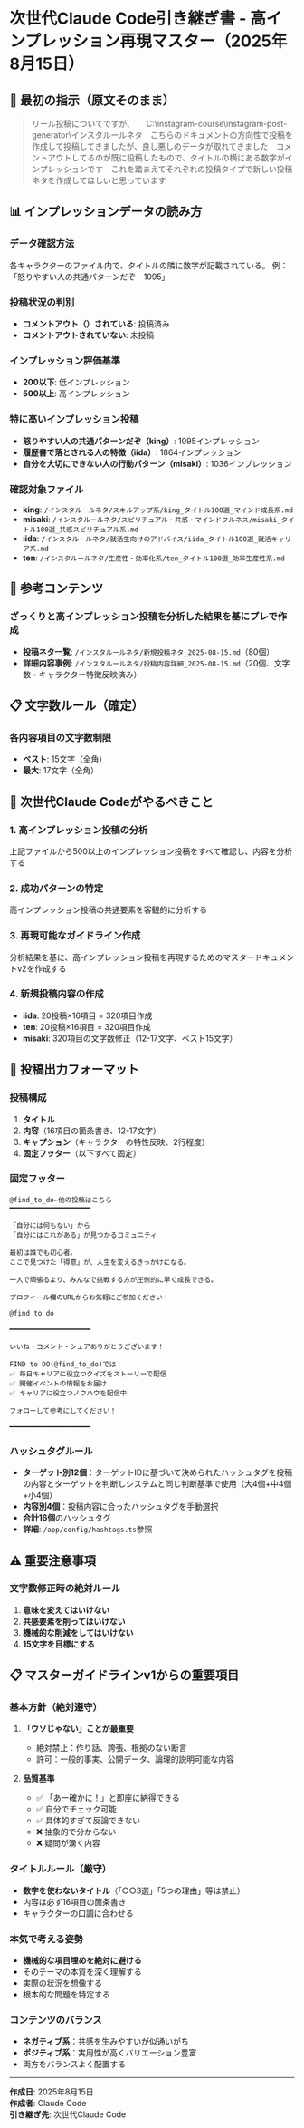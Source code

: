# 次世代Claude Code引き継ぎ書 - 高インプレッション再現マスター（2025年8月15日）

## 🚨 最初の指示（原文そのまま）

> リール投稿についてですが、　　C:\instagram-course\instagram-post-generator\インスタルールネタ　こちらのドキュメントの方向性で投稿を作成して投稿してきましたが、良し悪しのデータが取れてきました　コメントアウトしてるのが既に投稿したもので、タイトルの横にある数字がインプレッションです　これを踏まえてそれぞれの投稿タイプで新しい投稿ネタを作成してほしいと思っています

## 📊 インプレッションデータの読み方

### データ確認方法
各キャラクターのファイル内で、タイトルの隣に数字が記載されている。
例：「怒りやすい人の共通パターンだぞ　1095」

### 投稿状況の判別
- **コメントアウト（<!-- -->）されている**: 投稿済み
- **コメントアウトされていない**: 未投稿

### インプレッション評価基準
- **200以下**: 低インプレッション
- **500以上**: 高インプレッション

### 特に高いインプレッション投稿
- **怒りやすい人の共通パターンだぞ（king）**: 1095インプレッション
- **履歴書で落とされる人の特徴（iida）**: 1864インプレッション  
- **自分を大切にできない人の行動パターン（misaki）**: 1036インプレッション

### 確認対象ファイル
- **king**: `/インスタルールネタ/スキルアップ系/king_タイトル100選_マインド成長系.md`
- **misaki**: `/インスタルールネタ/スピリチュアル・共感・マインドフルネス/misaki_タイトル100選_共感スピリチュアル系.md`
- **iida**: `/インスタルールネタ/就活生向けのアドバイス/iida_タイトル100選_就活キャリア系.md`
- **ten**: `/インスタルールネタ/生産性・効率化系/ten_タイトル100選_効率生産性系.md`

## 📝 参考コンテンツ

### ざっくりと高インプレッション投稿を分析した結果を基にプレで作成
- **投稿ネタ一覧**: `/インスタルールネタ/新規投稿ネタ_2025-08-15.md`（80個）
- **詳細内容事例**: `/インスタルールネタ/投稿内容詳細_2025-08-15.md`（20個、文字数・キャラクター特徴反映済み）

## 📋 文字数ルール（確定）

### 各内容項目の文字数制限
- **ベスト**: 15文字（全角）
- **最大**: 17文字（全角）

## 🎯 次世代Claude Codeがやるべきこと

### 1. 高インプレッション投稿の分析
上記ファイルから500以上のインプレッション投稿をすべて確認し、内容を分析する

### 2. 成功パターンの特定
高インプレッション投稿の共通要素を客観的に分析する

### 3. 再現可能なガイドライン作成
分析結果を基に、高インプレッション投稿を再現するためのマスタードキュメントv2を作成する

### 4. 新規投稿内容の作成
- **iida**: 20投稿×16項目 = 320項目作成
- **ten**: 20投稿×16項目 = 320項目作成
- **misaki**: 320項目の文字数修正（12-17文字、ベスト15文字）

## 📝 投稿出力フォーマット

### 投稿構成
1. **タイトル**
2. **内容**（16項目の箇条書き、12-17文字）
3. **キャプション**（キャラクターの特性反映、2行程度）
4. **固定フッター**（以下すべて固定）

### 固定フッター
```
@find_to_do←他の投稿はこちら
━━━━━━━━━━━━━━━━━━━━

「自分には何もない」から
「自分にはこれがある」が見つかるコミュニティ

最初は誰でも初心者。
ここで見つけた「得意」が、人生を変えるきっかけになる。

一人で頑張るより、みんなで挑戦する方が圧倒的に早く成長できる。

プロフィール欄のURLからお気軽にご参加ください！

@find_to_do

━━━━━━━━━━━━━━━━━━━━

いいね・コメント・シェアありがとうございます！

FIND to DO(@find_to_do)では
✅ 毎日キャリアに役立つクイズをストーリーで配信
✅ 開催イベントの情報をお届け
✅ キャリアに役立つノウハウを配信中

フォローして参考にしてください！

━━━━━━━━━━━━━━━━━━━━
```

### ハッシュタグルール
- **ターゲット別12個**：ターゲットIDに基づいて決められたハッシュタグを投稿の内容とターゲットを判断しシステムと同じ判断基準で使用（大4個+中4個+小4個）
- **内容別4個**：投稿内容に合ったハッシュタグを手動選択
- **合計16個**のハッシュタグ
- **詳細**: `/app/config/hashtags.ts`参照

## ⚠️ 重要注意事項

### 文字数修正時の絶対ルール
1. **意味を変えてはいけない**
2. **共感要素を削ってはいけない**
3. **機械的な削減をしてはいけない**
4. **15文字を目標にする**

## 📋 マスターガイドラインv1からの重要項目

### 基本方針（絶対遵守）
1. **「ウソじゃない」ことが最重要**
   - 絶対禁止：作り話、誇張、根拠のない断言
   - 許可：一般的事実、公開データ、論理的説明可能な内容

2. **品質基準**
   - ✅ 「あー確かに！」と即座に納得できる
   - ✅ 自分でチェック可能
   - ✅ 具体的すぎて反論できない
   - ❌ 抽象的で分からない
   - ❌ 疑問が湧く内容

### タイトルルール（厳守）
- **数字を使わないタイトル**（「○○3選」「5つの理由」等は禁止）
- 内容は必ず16項目の箇条書き
- キャラクターの口調に合わせる

### 本気で考える姿勢
- **機械的な項目埋めを絶対に避ける**
- そのテーマの本質を深く理解する
- 実際の状況を想像する
- 根本的な問題を特定する

### コンテンツのバランス
- **ネガティブ系**：共感を生みやすいが似通いがち
- **ポジティブ系**：実用性が高くバリエーション豊富
- 両方をバランスよく配置する

---

**作成日**: 2025年8月15日  
**作成者**: Claude Code  
**引き継ぎ先**: 次世代Claude Code